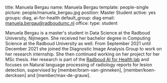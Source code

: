 title: Manuela Bergau
name: Manuela Bergau
template: people-single
picture: people/manuela_bergau.jpg
position: Master Student
active: yes
groups: diag, ai-for-health
default_group: diag
email: manuela.bergau@radboudumc.nl
office: 
type: student

Manuela Bergau is a master's student in Data Science at the Radboud University, Nijmegen. 
She received her bachelor degree in Computing Science at the Radboud University as well. 
From September 2021 until December 2021 she joined the Diagnostic Image Analysis Group to work on her research internship. She then continued working on her project for her MSc thesis. 
Her research is part of the [Radboud AI for Health lab](https://www.ai-for-health.nl) and focuses on Natural language processing of radiology reports for lesion detection, 
supervised by [member/bram-van-ginneken], [member/koen-dercksen] and [member/max-de-grauw].
